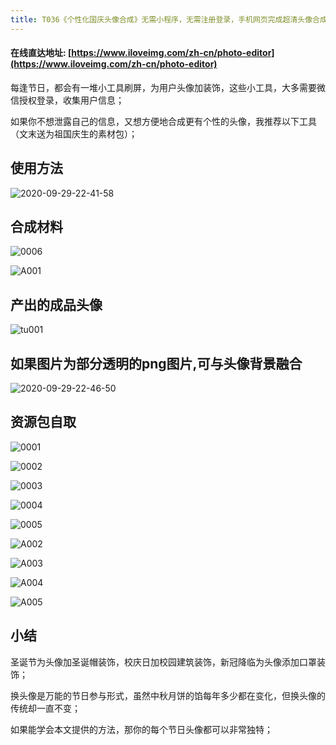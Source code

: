 ```yaml
---
title: T036《个性化国庆头像合成》无需小程序，无需注册登录，手机网页完成超清头像合成
---
```


####  在线直达地址: [https://www.iloveimg.com/zh-cn/photo-editor](https://www.iloveimg.com/zh-cn/photo-editor)



每逢节日，都会有一堆小工具刷屏，为用户头像加装饰，这些小工具，大多需要微信授权登录，收集用户信息；

如果你不想泄露自己的信息，又想方便地合成更有个性的头像，我推荐以下工具（文末送为祖国庆生的素材包）；



## 使用方法



![2020-09-29-22-41-58](https://www.v2fy.com/asset/0i/OnlineToolsBook/OnlineToolsBookMD/T036-photo-editor-2020-09-29.assets/2020-09-29-22-41-58.gif)

## 合成材料

![0006](https://www.v2fy.com/asset/0i/OnlineToolsBook/OnlineToolsBookMD/T036-photo-editor-2020-09-29.assets/0006.png)





![A001](https://www.v2fy.com/asset/0i/OnlineToolsBook/OnlineToolsBookMD/T036-photo-editor-2020-09-29.assets/A001.jpg)

## 产出的成品头像



![tu001](https://www.v2fy.com/asset/0i/OnlineToolsBook/OnlineToolsBookMD/T036-photo-editor-2020-09-29.assets/tu001.png)



## 如果图片为部分透明的png图片,可与头像背景融合



![2020-09-29-22-46-50](https://www.v2fy.com/asset/0i/OnlineToolsBook/OnlineToolsBookMD/T036-photo-editor-2020-09-29.assets/2020-09-29-22-46-50.gif)



## 资源包自取



![0001](https://www.v2fy.com/asset/0i/OnlineToolsBook/OnlineToolsBookMD/T036-photo-editor-2020-09-29.assets/0001.png)

![0002](https://www.v2fy.com/asset/0i/OnlineToolsBook/OnlineToolsBookMD/T036-photo-editor-2020-09-29.assets/0002.png)

![0003](https://www.v2fy.com/asset/0i/OnlineToolsBook/OnlineToolsBookMD/T036-photo-editor-2020-09-29.assets/0003.png)

![0004](https://www.v2fy.com/asset/0i/OnlineToolsBook/OnlineToolsBookMD/T036-photo-editor-2020-09-29.assets/0004.png)

![0005](https://www.v2fy.com/asset/0i/OnlineToolsBook/OnlineToolsBookMD/T036-photo-editor-2020-09-29.assets/0005.png)

![A002](https://www.v2fy.com/asset/0i/OnlineToolsBook/OnlineToolsBookMD/T036-photo-editor-2020-09-29.assets/A002.jpg)

![A003](https://www.v2fy.com/asset/0i/OnlineToolsBook/OnlineToolsBookMD/T036-photo-editor-2020-09-29.assets/A003.jpg)

![A004](https://www.v2fy.com/asset/0i/OnlineToolsBook/OnlineToolsBookMD/T036-photo-editor-2020-09-29.assets/A004.jpg)

![A005](https://www.v2fy.com/asset/0i/OnlineToolsBook/OnlineToolsBookMD/T036-photo-editor-2020-09-29.assets/A005.jpg)



## 小结



圣诞节为头像加圣诞帽装饰，校庆日加校园建筑装饰，新冠降临为头像添加口罩装饰；

换头像是万能的节日参与形式，虽然中秋月饼的馅每年多少都在变化，但换头像的传统却一直不变；

如果能学会本文提供的方法，那你的每个节日头像都可以非常独特；